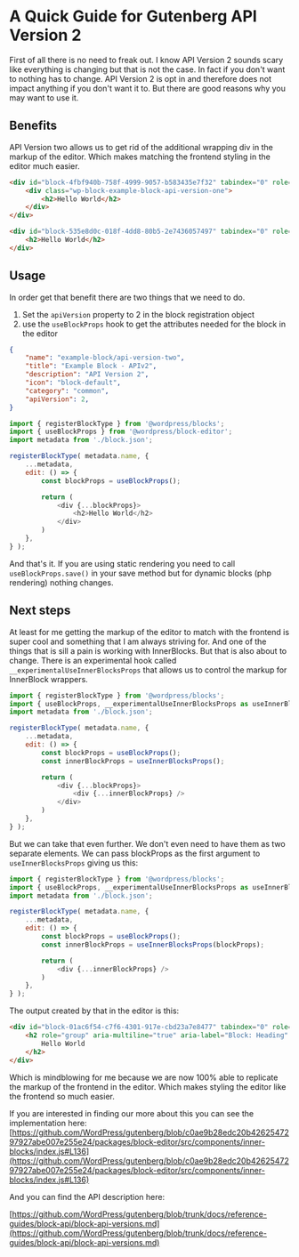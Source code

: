 # A Quick Guide for Gutenberg API Version 2

First of all there is no need to freak out. I know API Version 2 sounds scary like everything is changing but that is not the case. In fact if you don't want to nothing has to change. API Version 2 is opt in and therefore does not impact anything if you don't want it to. But there are good reasons why you may want to use it.

## Benefits

API Version two allows us to get rid of the additional wrapping div in the markup of the editor. Which makes matching the frontend styling in the editor much easier.

```html
<div id="block-4fbf940b-758f-4999-9057-b583435e7f32" tabindex="0" role="group" aria-label="Block: Example Block - APIv1" data-block="4fbf940b-758f-4999-9057-b583435e7f32" data-type="example-block/api-version-one" data-title="Example Block - APIv1" class="block-editor-block-list__block wp-block is-selected">
    <div class="wp-block-example-block-api-version-one">
        <h2>Hello World</h2>
    </div>
</div>
```

```html
<div id="block-535e8d0c-018f-4dd8-80b5-2e7436057497" tabindex="0" role="group" aria-label="Block: Example Block - APIv2" data-block="535e8d0c-018f-4dd8-80b5-2e7436057497" data-type="example-block/api-version-two" data-title="Example Block - APIv2" class="wp-block-example-block-api-version-two block-editor-block-list__block wp-block">
    <h2>Hello World</h2>
</div>
```

## Usage

In order get that benefit there are two things that we need to do.

1. Set the `apiVersion` property to 2 in the block registration object
2. use the `useBlockProps` hook to get the attributes needed for the block in the editor

```json title="block.json"
{
    "name": "example-block/api-version-two",
    "title": "Example Block - APIv2",
    "description": "API Version 2",
    "icon": "block-default",
    "category": "common",
    "apiVersion": 2,
}
```

```js title="index.js"
import { registerBlockType } from '@wordpress/blocks';
import { useBlockProps } from '@wordpress/block-editor';
import metadata from './block.json';

registerBlockType( metadata.name, {
    ...metadata,
    edit: () => {
        const blockProps = useBlockProps();

        return (
            <div {...blockProps}>
                <h2>Hello World</h2>
            </div>
        )
    },
} );
```

And that's it. If you are using static rendering you need to call `useBlockProps.save()` in your save method but for dynamic blocks (php rendering) nothing changes.

## Next steps

At least for me getting the markup of the editor to match with the frontend is super cool and something that I am always striving for. And one of the things that is sill a pain is working with InnerBlocks. But that is also about to change. There is an experimental hook called `__experimentalUseInnerBlocksProps` that allows us to control the markup for InnerBlock wrappers.

```js
import { registerBlockType } from '@wordpress/blocks';
import { useBlockProps, __experimentalUseInnerBlocksProps as useInnerBlocksProps } from '@wordpress/block-editor';
import metadata from './block.json';

registerBlockType( metadata.name, {
    ...metadata,
    edit: () => {
        const blockProps = useBlockProps();
        const innerBlockProps = useInnerBlocksProps();

        return (
            <div {...blockProps}>
                <div {...innerBlockProps} />
            </div>
        )
    },
} );
```

But we can take that even further. We don't even need to have them as two separate elements. We can pass blockProps as the first argument to `useInnerBlocksProps` giving us this:

```js
import { registerBlockType } from '@wordpress/blocks';
import { useBlockProps, __experimentalUseInnerBlocksProps as useInnerBlocksProps } from '@wordpress/block-editor';
import metadata from './block.json';

registerBlockType( metadata.name, {
    ...metadata,
    edit: () => {
        const blockProps = useBlockProps();
        const innerBlockProps = useInnerBlocksProps(blockProps);

        return (
            <div {...innerBlockProps} />
        )
    },
} );
```

The output created by that in the editor is this:

```html
<div id="block-01ac6f54-c7f6-4301-917e-cbd23a7e8477" tabindex="0" role="group" aria-label="Block: Example Block - APIv2 inner blocks" data-block="01ac6f54-c7f6-4301-917e-cbd23a7e8477" data-type="example-block/api-version-two-inner-blocks" data-title="Example Block - APIv2 inner blocks" class="wp-block-example-block-api-version-two-inner-blocks block-editor-block-list__block wp-block has-child-selected block-editor-block-list__layout">
    <h2 role="group" aria-multiline="true" aria-label="Block: Heading" style="white-space: pre-wrap;" class="block-editor-rich-text__editable block-editor-block-list__block wp-block is-selected rich-text" contenteditable="true" id="block-56da6e87-b521-4798-bfbc-ac82dc0da4e5" tabindex="0" data-block="56da6e87-b521-4798-bfbc-ac82dc0da4e5" data-type="core/heading" data-title="Heading">
        Hello World
    </h2>
</div>
```

Which is mindblowing for me because we are now 100% able to replicate the markup of the frontend in the editor. Which makes styling the editor like the frontend so much easier.

If you are interested in finding our more about this you can see the implementation here: [https://github.com/WordPress/gutenberg/blob/c0ae9b28edc20b4262547297927abe007e255e24/packages/block-editor/src/components/inner-blocks/index.js#L136](https://github.com/WordPress/gutenberg/blob/c0ae9b28edc20b4262547297927abe007e255e24/packages/block-editor/src/components/inner-blocks/index.js#L136)

And you can find the API description here:

[https://github.com/WordPress/gutenberg/blob/trunk/docs/reference-guides/block-api/block-api-versions.md](https://github.com/WordPress/gutenberg/blob/trunk/docs/reference-guides/block-api/block-api-versions.md)
